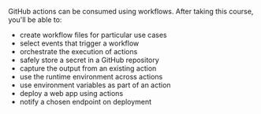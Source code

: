 GitHub actions can be consumed using workflows. After taking this course, you'll be able to:
- create workflow files for particular use cases
- select events that trigger a workflow
- orchestrate the execution of actions
- safely store a secret in a GitHub repository
- capture the output from an existing action
- use the runtime environment across actions
- use environment variables as part of an action
- deploy a web app using actions
- notify a chosen endpoint on deployment